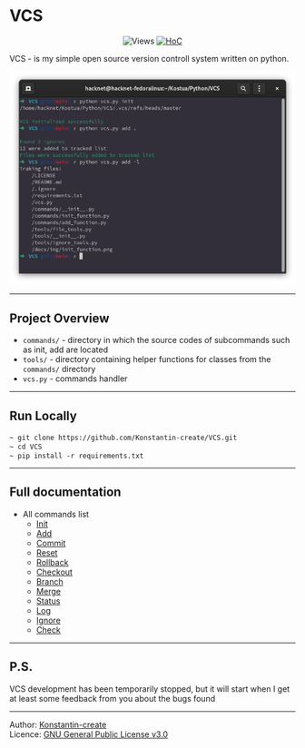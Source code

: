 # VCS
<p align="center">
 <img src="https://hits.seeyoufarm.com/api/count/incr/badge.svg?url=https://github.com/Konstantin-create/VCS/tree/v2&title=views%20daily/total" alt="Views" />
 <a href="https://hitsofcode.com/github/Konstantin-create/VCS/view?branch=main"><img alt="HoC" src="https://hitsofcode.com/github/Konstantin-create/VCS?branch=main"/></a>
</p>

VCS - is my simple open source version controll system written on python.


![Directory initialization syntax](/docs/img/banner.png)

___

## Project Overview
- `commands/` - directory in which the source codes of subcommands such as init, add are located
- `tools/` - directory containing helper functions for classes from the `commands/` directory
- `vcs.py` - commands handler

___

## Run Locally
```
~ git clone https://github.com/Konstantin-create/VCS.git
~ cd VCS
~ pip install -r requirements.txt
```

___

## Full documentation

- All commands list
    - [Init](/docs/init.md)
    - [Add](/docs/add.md)
    - [Commit](/docs/commit.md)
    - [Reset](/docs/reset.md)
    - [Rollback](/docs/rollback.md)
    - [Checkout](/docs/checkout.md)
    - [Branch](/docs/branch.md)
    - [Merge](/docs/merge.md)
    - [Status](/docs/status.md)
    - [Log](/docs/log.md)
    - [Ignore](/docs/ignore.md)
    - [Check](/docs/check.md)
___

## P.S.
VCS development has been temporarily stopped, but it will start when I get at least some feedback from you about the bugs found

___

Author: [Konstantin-create](https://github.com/Konstantin-create)
\
Licence: [GNU General Public License v3.0](/LICENSE)
